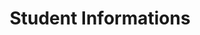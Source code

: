 ---
title: "Student Informations"
comment1 : "OPERATION AREA : -Enter your infomations."
comment2 : "OPERATION AREA : -Enter parent's infomations. -AS ABOVE ADDRESS : press when their address are the same. -NEXT : press to reach the next step."	
image1 : "/en/accountmanage/accountlist/addaccount/selectrole/student/Infomation1_1.png"
image2 : "/en/accountmanage/accountlist/addaccount/selectrole/student/Infomation1_2.png"
img_title1 : "Picture 01"
img_title2 : "Picture 02"
img2_coords1: "62,269,76,285"
img2_link1 : "/post/en/accountmanage/accountlist/addaccount/selectrole/student/step29_infomation_student_2/"
img2_coords2: "208,475,245,495"
img2_link2 : "/post/en/accountmanage/accountlist/addaccount/selectrole/student/step30_sumary/"
img1_coords2 : "29,35,0,15"
img1_link2 : "/post/en/accountmanage/accountlist/addaccount/selectrole/student/SelectClass/step26_2_2/"
tranvi : "/post/vi/accountmanage/accountlist/addaccount/selectrole/student/step28_infomation_student_1/"
tranen : "/post/en/accountmanage/accountlist/addaccount/selectrole/student/step28_infomation_student_1/"
lang : "eng"
---